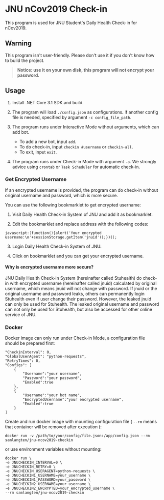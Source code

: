 # JNU nCov2019 Check-in

This program is used for JNU Student's Daily Health Check-in for nCov2019.

## Warning

This program isn't user-friendly. Please don't use it if you don't know how to build the project.

> **Notice: use it on your own disk, this program will not encrypt your password.**

## Usage

1. Install .NET Core 3.1 SDK and build.

2. The program will load ```./config.json``` as configurations. If another config file is needed, specified by argument ```-c config_file_path```.

3. The program runs under Interactive Mode without arguments, which can add bot.

    * To add a new bot, input ```add```.
    * To do check-in, input ```checkin #username``` or ```checkin-all```.
    * To exit, input ```exit```.

4. The program runs under Check-in Mode with argument ```-a```. We strongly advice using ```crontab``` or ```Task Scheduler``` for automatic check-in.

### Get Encrypted Username

If an encrypted username is provided, the program can do check-in without original username and password, which is more secure.

You can use the following bookmarklet to get encrypted username:

1. Visit Daily Health Check-in System of JNU and add it as bookmarklet.

2. Edit the bookmarklet and replace address with the following codes:

```
javascript:(function(){alert('Your encrypted username:\n'+sessionStorage.getItem('jnuid'));})();
```

3. Login Daily Health Check-in System of JNU.

4. Click on bookmarklet and you can get your encrypted username.

#### Why is encrypted username more secure?
JNU Daily Health Check-in System (hereinafter called Stuhealth) do check-in with encrypted username (hereinafter called jnuid) calculated by original username, which means jnuid will not change with password. If jnuid or the original username and password leaks, others can permanently login Stuhealth even if user change their password. However, the leaked jnuid can only be used for Stuhealth. The leaked original username and password can not only be used for Stuhealth, but also be accessed for other online service of JNU.


### Docker

Docker image can only run under Check-in Mode, a configuration file should be prepared first:

```
"CheckinInterval": 0,
"GlobalUserAgent": "python-requests",
"RetryTimes": 0,
"Configs": [
    {
        "Username":"your username",
        "Password":"your password",
        "Enabled":true
    },
    {
        "Username":"your bot name",
        "EncryptedUsername":"your encrypted username",
        "Enabled":true
    }
]
```

Create and run docker image with mounting configuration file ( ```--rm``` means that container will be removed after execution ):

```
docker run -v /path/to/your/config/file.json:/app/config.json --rm samlangten/jnu-ncov2019-checkin
```

or use environment variables without mounting:

```
docker run \
-e JNUCHECKIN_INTERVAL=0 \
-e JNUCHECKIN_RETRY=0 \
-e JNUCHECKIN_USERAGENT=python-requests \
-e JNUCHECKIN1_USERNAME=your_username \
-e JNUCHECKIN1_PASSWORD=your_password \
-e JNUCHECKIN2_USERNAME=your_username \
-e JNUCHECKIN2_ENCRYPTED=your_encrypted_username \
--rm samlangten/jnu-ncov2019-checkin
```
